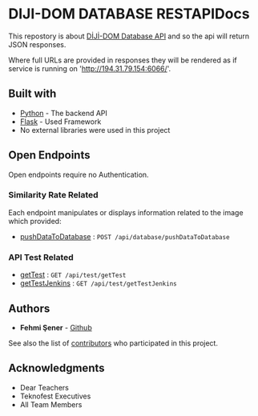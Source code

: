 # DIJI-DOM DATABASE RESTAPIDocs

This repostory is about [DİJİ-DOM Database API](https://github.com/teknofest-2021/dijidom-database-api) and so the api will return
JSON responses.

Where full URLs are provided in responses they will be rendered as if service
is running on 'http://194.31.79.154:6066/'.

## Built with

* [Python](https://github.com/teknofest-2021/dijidom-database-api) - The backend API
* [Flask](https://flask.palletsprojects.com/en/2.0.x/) - Used Framework
* No external libraries were used in this project

## Open Endpoints

Open endpoints require no Authentication.

### Similarity Rate Related

Each endpoint manipulates or displays information related to the image which provided:

* [pushDataToDatabase](readme/database/pushDataToDatabase.md) : `POST /api/database/pushDataToDatabase`

### API Test Related

* [getTest](readme/test/getImageList.md) : `GET /api/test/getTest`
* [getTestJenkins](readme/test/getImageBase64FromQR.md) : `GET /api/test/getTestJenkins`

## Authors

* **Fehmi Şener** - [Github](https://github.com/fehmiisener)

See also the list of [contributors](https://github.com/teknofest-2021/dijidom-database-api) who participated in this project.

## Acknowledgments

* Dear Teachers
* Teknofest Executives
* All Team Members
